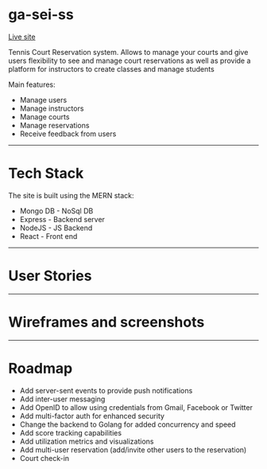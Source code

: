 # ga-sei-ss
[Live site](https://ga-sei-p4.herokuapp.com/)

Tennis Court Reservation system.
Allows to manage your courts and give users flexibility to see and manage court reservations as well as provide a platform for instructors to create classes and manage students

Main features:

-   Manage users
-   Manage instructors
-   Manage courts
-   Manage reservations
-   Receive feedback from users

---

# Tech Stack

The site is built using the MERN stack:

-   Mongo DB - NoSql DB
-   Express - Backend server
-   NodeJS - JS Backend
-   React - Front end

---

# User Stories

---

# Wireframes and screenshots

---

# Roadmap

-   Add server-sent events to provide push notifications
-   Add inter-user messaging
-   Add OpenID to allow using credentials from Gmail, Facebook or Twitter
-   Add multi-factor auth for enhanced security
-   Change the backend to Golang for added concurrency and speed
-   Add score tracking capabilities
-   Add utilization metrics and visualizations
-   Add multi-user reservation (add/invite other users to the reservation)
-   Court check-in
